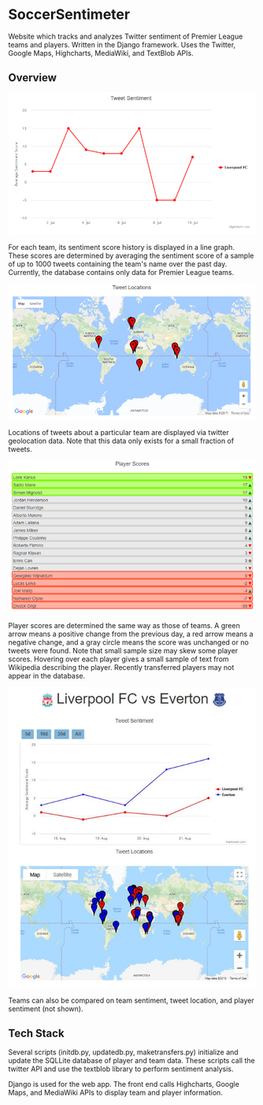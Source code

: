 # SoccerSentimeter
Website which tracks and analyzes Twitter sentiment of Premier League teams and players. Written in the Django framework. Uses the Twitter, Google Maps, Highcharts, MediaWiki, and TextBlob APIs. 

## Overview

![](static/images/teamscore.PNG)

For each team, its sentiment score history is displayed in a line graph. These scores are determined by averaging the sentiment score of a sample of up to 1000 tweets containing the team's name over the past day. Currently, the database contains only data for Premier League teams.

![](static/images/tweetlocs.PNG)

Locations of tweets about a particular team are displayed via twitter geolocation data. Note that this data only exists for a small fraction of tweets.

![](static/images/players.PNG)

Player scores are determined the same way as those of teams. A green arrow means a positive change from the previous day, a red arrow means a negative change, and a gray circle means the score was unchanged or no tweets were found. Note that small sample size may skew some player scores. Hovering over each player gives a small sample of text from Wikipedia describing the player. Recently transferred players may not appear in the database.

![](static/images/compare.JPG)

Teams can also be compared on team sentiment, tweet location, and player sentiment (not shown). 

## Tech Stack

Several scripts (initdb.py, updatedb.py, maketransfers.py) initialize and update the SQLLite database of player and team data. These scripts call the twitter API and use the textblob library to perform sentiment analysis.

Django is used for the web app. The front end calls Highcharts, Google Maps, and MediaWiki APIs to display team and player information.